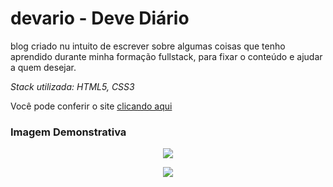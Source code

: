 # devario - Deve Diário

blog criado nu intuito de escrever sobre algumas coisas  que tenho aprendido durante minha formação fullstack, para fixar o conteúdo e ajudar a quem desejar.

_Stack utilizada: HTML5, CSS3_

Você pode conferir o site [clicando aqui](https://mchjohn.github.io/devario/)

### Imagem Demonstrativa

<p align="center">
  <img src="https://github.com/mchjohn/devario/screenshoots/Screenshot_1.png" />
</p>

<p align="center">
  <img src="https://github.com/mchjohn/devario/screenshoots/Screenshot_2.png" />
</p>





